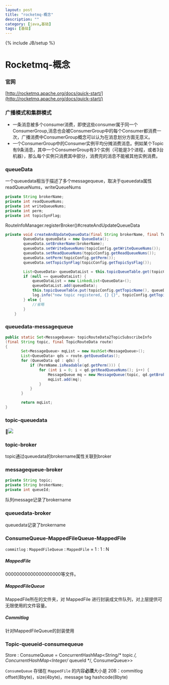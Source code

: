```yaml
---
layout: post
title: "rocketmq-概念"
description: ""
category: [java,基础]
tags: [基础]
---
```

{% include JB/setup %}

# Rocketmq-概念

### 官网

[http://rocketmq.apache.org/docs/quick-start/](http://rocketmq.apache.org/docs/quick-start/)

### 广播模式和集群模式

* 一条消息被多个consumer消费，即使这些consumer属于同一个ConsumerGroup,消息也会被ConsumerGroup中的每个Consumer都消费一次，广播消费中ConsumerGroup概念可以认为在消息划分方面无意义。
* 一个ConsumerGroup中的Consumer实例平均分摊消费消息。例如某个Topic有9条消息，其中一个ConsumerGroup有3个实例（可能是3个进程，或者3台机器），那么每个实例只消费其中部分，消费完的消息不能被其他实例消费。

### queueData

一个queuedata相当于描述了多个messagequeue，取决于queuedata属性readQueueNums，writeQueueNums

```java
private String brokerName;
private int readQueueNums;
private int writeQueueNums;
private int perm;
private int topicSynFlag;
```
RouteInfoManager.registerBroker()#createAndUpdateQueueData

```java
private void createAndUpdateQueueData(final String brokerName, final TopicConfig topicConfig) {
        QueueData queueData = new QueueData();
        queueData.setBrokerName(brokerName);
        queueData.setWriteQueueNums(topicConfig.getWriteQueueNums());
        queueData.setReadQueueNums(topicConfig.getReadQueueNums());
        queueData.setPerm(topicConfig.getPerm());
        queueData.setTopicSynFlag(topicConfig.getTopicSysFlag());

        List<QueueData> queueDataList = this.topicQueueTable.get(topicConfig.getTopicName());
        if (null == queueDataList) {
            queueDataList = new LinkedList<QueueData>();
            queueDataList.add(queueData);
            this.topicQueueTable.put(topicConfig.getTopicName(), queueDataList);
            log.info("new topic registered, {} {}", topicConfig.getTopicName(), queueData);
        } else {
            //省略
        }
    }
```

### queuedata-messagequeue

 ```java
public static Set<MessageQueue> topicRouteData2TopicSubscribeInfo
(final String topic, final TopicRouteData route) 
{
        Set<MessageQueue> mqList = new HashSet<MessageQueue>();
        List<QueueData> qds = route.getQueueDatas();
        for (QueueData qd : qds) {
            if (PermName.isReadable(qd.getPerm())) {
                for (int i = 0; i < qd.getReadQueueNums(); i++) {
                    MessageQueue mq = new MessageQueue(topic, qd.getBrokerName(), i);
                    mqList.add(mq);
                }
            }
        }

        return mqList;
}
 ```

### topic-queuedata

![](http://ww1.sinaimg.cn/large/87a42753ly1g39ejjhc83j20j607974u.jpg)

### topic-broker

topic通过queuedata的brokername属性关联到broker

### messagequeue-broker

```java
private String topic;
private String brokerName;
private int queueId;
```

队列message记录了brokername

### queuedata-broker

queuedata记录了brokername

### ConsumeQueue-MappedFileQueue-MappedFile

`commitlog` : `MappedFileQueue` : `MappedFile` = 1 : 1 : N

##### MappedFile

00000000000000000000等文件。

##### MappedFileQueue

MappedFile所在的文件夹，对 MappedFile 进行封装成文件队列，对上层提供可无限使用的文件容量。

##### Commitlog

针对MappedFileQueue的封装使用

### Topic-queueid-consumequeue

Store : ConsumeQueue = ConcurrentHashMap<String/* topic */, ConcurrentHashMap<Integer/* queueId */, ConsumeQueue>>

`ConsumeQueue` 存储在 `MappedFile` 的内容**必须**大小是 20B：commitlog offset(8byte)，size(4byte)，message tag hashcode(8byte)

